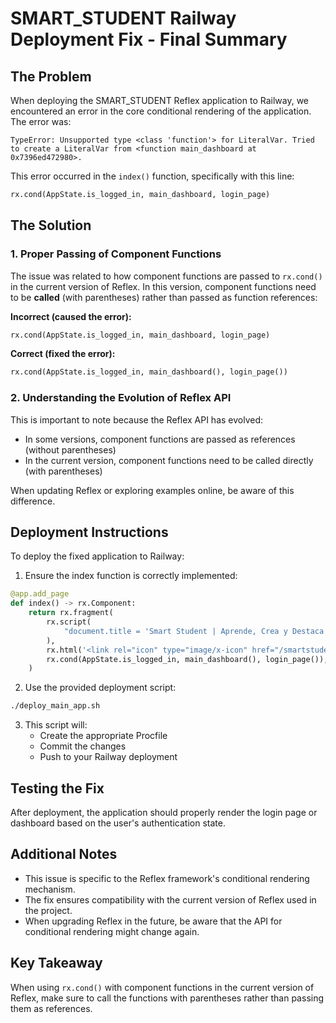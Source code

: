 # SMART_STUDENT Railway Deployment Fix - Final Summary

## The Problem

When deploying the SMART_STUDENT Reflex application to Railway, we encountered an error in the core conditional rendering of the application. The error was:

```
TypeError: Unsupported type <class 'function'> for LiteralVar. Tried to create a LiteralVar from <function main_dashboard at 0x7396ed472980>.
```

This error occurred in the `index()` function, specifically with this line:

```python
rx.cond(AppState.is_logged_in, main_dashboard, login_page)
```

## The Solution

### 1. Proper Passing of Component Functions

The issue was related to how component functions are passed to `rx.cond()` in the current version of Reflex. In this version, component functions need to be **called** (with parentheses) rather than passed as function references:

**Incorrect (caused the error):**
```python
rx.cond(AppState.is_logged_in, main_dashboard, login_page)
```

**Correct (fixed the error):**
```python
rx.cond(AppState.is_logged_in, main_dashboard(), login_page())
```

### 2. Understanding the Evolution of Reflex API

This is important to note because the Reflex API has evolved:

- In some versions, component functions are passed as references (without parentheses)
- In the current version, component functions need to be called directly (with parentheses)

When updating Reflex or exploring examples online, be aware of this difference.

## Deployment Instructions

To deploy the fixed application to Railway:

1. Ensure the index function is correctly implemented:

```python
@app.add_page
def index() -> rx.Component:
    return rx.fragment(
        rx.script(
            "document.title = 'Smart Student | Aprende, Crea y Destaca'"
        ),
        rx.html('<link rel="icon" type="image/x-icon" href="/smartstudent_icon.ico">'),
        rx.cond(AppState.is_logged_in, main_dashboard(), login_page()),
    )
```

2. Use the provided deployment script:

```bash
./deploy_main_app.sh
```

3. This script will:
   - Create the appropriate Procfile
   - Commit the changes
   - Push to your Railway deployment

## Testing the Fix

After deployment, the application should properly render the login page or dashboard based on the user's authentication state.

## Additional Notes

- This issue is specific to the Reflex framework's conditional rendering mechanism.
- The fix ensures compatibility with the current version of Reflex used in the project.
- When upgrading Reflex in the future, be aware that the API for conditional rendering might change again.

## Key Takeaway

When using `rx.cond()` with component functions in the current version of Reflex, make sure to call the functions with parentheses rather than passing them as references.
